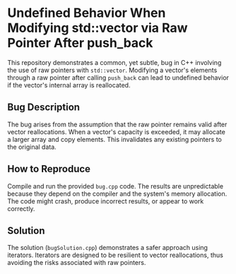 # Undefined Behavior When Modifying std::vector via Raw Pointer After push_back

This repository demonstrates a common, yet subtle, bug in C++ involving the use of raw pointers with `std::vector`. Modifying a vector's elements through a raw pointer after calling `push_back` can lead to undefined behavior if the vector's internal array is reallocated.

## Bug Description
The bug arises from the assumption that the raw pointer remains valid after vector reallocations. When a vector's capacity is exceeded, it may allocate a larger array and copy elements. This invalidates any existing pointers to the original data.

## How to Reproduce
Compile and run the provided `bug.cpp` code.  The results are unpredictable because they depend on the compiler and the system's memory allocation.  The code might crash, produce incorrect results, or appear to work correctly. 

## Solution
The solution (`bugSolution.cpp`) demonstrates a safer approach using iterators.  Iterators are designed to be resilient to vector reallocations, thus avoiding the risks associated with raw pointers.